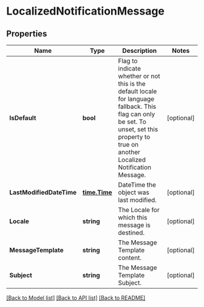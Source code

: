 # LocalizedNotificationMessage

## Properties

Name | Type | Description | Notes
------------ | ------------- | ------------- | -------------
**IsDefault** | **bool** | Flag to indicate whether or not this is the default locale for language fallback. This flag can only be set. To unset, set this property to true on another Localized Notification Message. | [optional] 
**LastModifiedDateTime** | [**time.Time**](time.Time.md) | DateTime the object was last modified. | [optional] 
**Locale** | **string** | The Locale for which this message is destined. | [optional] 
**MessageTemplate** | **string** | The Message Template content. | [optional] 
**Subject** | **string** | The Message Template Subject. | [optional] 

[[Back to Model list]](../README.md#documentation-for-models) [[Back to API list]](../README.md#documentation-for-api-endpoints) [[Back to README]](../README.md)


